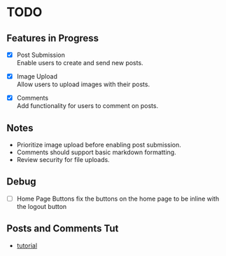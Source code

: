 # TODO

## Features in Progress

- [x] Post Submission  
    Enable users to create and send new posts.

- [x] Image Upload  
    Allow users to upload images with their posts.

- [x] Comments  
    Add functionality for users to comment on posts.

## Notes

- Prioritize image upload before enabling post submission.
- Comments should support basic markdown formatting.
- Review security for file uploads.

## Debug

- [ ] Home Page Buttons
    fix the buttons on the home page to be inline with the logout button

## Posts and Comments Tut

- [tutorial](https://realpython.com/build-a-blog-from-scratch-django/)
